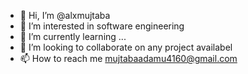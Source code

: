 - 👋 Hi, I’m @alxmujtaba
- 👀 I’m interested in software engineering
- 🌱 I’m currently learning ...
- 💞️ I’m looking to collaborate on any project availabel
- 📫 How to reach me mujtabaadamu4160@gmail.com

<!---
alxmujtaba/alxmujtaba is a ✨ special ✨ repository because its `README.md` (this file) appears on your GitHub profile.
You can click the Preview link to take a look at your changes.
--->
